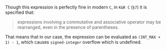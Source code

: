 Though this expression is perfectly fine in modern `C`, in `K&R C` (`§7`) it is specified that:

> expressions involving a commutative and associative operator may be rearranged, even in the presence of parentheses.

That means that in our case, the expression can be evaluated as `(INT_MAX + 1) - 1`, which causes `signed-integer` overflow which is undefined.
